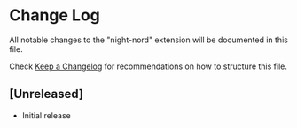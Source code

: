 # Change Log

All notable changes to the "night-nord" extension will be documented in this file.

Check [Keep a Changelog](http://keepachangelog.com/) for recommendations on how to structure this file.

## [Unreleased]

- Initial release
